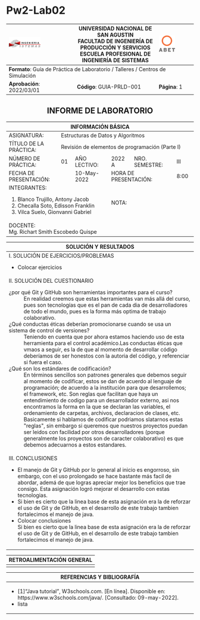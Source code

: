 # Pw2-Lab02
<table>
    <theader>
        <tr>
            <td><img src="https://github.com/rescobedoq/pw2/blob/main/epis.png?raw=true" alt="EPIS" style="width:50%; height:auto"/></td>
            <th>
                <span style="font-weight:bold;">UNIVERSIDAD NACIONAL DE SAN AGUSTIN</span><br />
                <span style="font-weight:bold;">FACULTAD DE INGENIERÍA DE PRODUCCIÓN Y SERVICIOS</span><br />
                <span style="font-weight:bold;">ESCUELA PROFESIONAL DE INGENIERÍA DE SISTEMAS</span>
            </th>
            <td><img src="https://github.com/rescobedoq/pw2/blob/main/abet.png?raw=true" alt="ABET" style="width:50%; height:auto"/></td>
        </tr>
    </theader>
    <tbody>
        <tr><td colspan="3"><span style="font-weight:bold;">Formato</span>: Guía de Práctica de Laboratorio / Talleres / Centros de Simulación</td></tr>
        <tr><td><span style="font-weight:bold;">Aprobación</span>:  2022/03/01</td><td><span style="font-weight:bold;">Código</span>: GUIA-PRLD-001</td><td><span style="font-weight:bold;">Página</span>: 1</td></tr>
    </tbody>
</table>
</div>
<div align="center">
    <span style="font-weight:bold;"><h2>INFORME DE LABORATORIO</h2></span>
</div>


<table>
<theader>
    <tr><th colspan="6" style="width:50%; height:auto; text-align:center">INFORMACIÓN BÁSICA</th></tr>
</theader>
<tbody>
    <tr>
        <td>ASIGNATURA:</td><td colspan="5">Estructuras de Datos y Algoritmos</td>
    </tr>
    <tr>
        <td>TÍTULO DE LA PRÁCTICA:</td><td colspan="5">Revisión de elementos de programación (Parte I)</td>
    </tr>
    <tr>
        <td>NÚMERO DE PRÁCTICA:</td><td>01</td><td>AÑO LECTIVO:</td><td>2022 A</td><td>NRO. SEMESTRE:</td><td>III</td>
    </tr>
    <tr>
        <td colspan="2">FECHA DE PRESENTACIÓN:</td><td>10-May-2022</td><td colspan="2">HORA DE PRESENTACIÓN:</td><td>8:00</td>
    </tr>
    <tr>
        <td colspan="3">INTEGRANTES:
        <ol>
        <li>Blanco Trujillo, Antony Jacob</li>
        <li>Checalla Soto, Edisson Franklin</li>
        <li>Vilca Suelo, Gionvanni Gabriel</li>
        </ol>
        </td>
        <td colspan="2"> NOTA:</td>
        <td>     </td>
    </tr>
    <tr>
        <td colspan="6">DOCENTE:<br>
        Mg. Richart Smith Escobedo Quispe
        </td>
    </tr>
</tdbody>
</table>

<table>
    <theader>
        <tr>
            <th style="text-align:center">SOLUCIÓN Y RESULTADOS</th>
        </tr>
    </theader>
    <tbody>
        <tr>
            <td>
            I. SOLUCIÓN DE EJERCICIOS/PROBLEMAS<br>
                <ul>
                    <li>Colocar ejercicios</li>
                </ul>
            </td>
        </tr>
        <tr>
            <td>
            II. SOLUCIÓN DEL CUESTIONARIO<br>
		<dl>
                    <dt>¿por qué Git y GitHub son herramientas importantes para el curso?</dt>
                    	<dd>En realidad creemos que estas herramientas van más allá del curso, pues son tecnologías que es el pan de cada dia de desarrolladores de todo el mundo, pues es la forma más optima de trabajo colaborativo.
		    	</dd>
                    <dt>¿Qué conductas éticas deberían promocionarse cuando se usa un sistema de control de versiones?</dt>
                    	<dd> Teniendo en cuenta que por ahora estamos haciendo uso de esta herramienta para el control académico.Las conductas éticas que vmaos a seguir, es la de que al momento de desarrollar código deberíamos de ser honestos con la autoria del código, y referenciar si fuera el caso. 
			</dd>
                    <dt>¿Qué son los estándares de codificación?</dt>
                    	<dd>En términos sencillos son patrones generales que debemos seguir al momento de codificar, estos se dan de acuerdo al lenguaje de programación; de acuerdo a la institución para que desarrollemos; el framework, etc. Son reglas que facilitan que haya un entendimiento de codigo para un desarrollador externo, asi nos encontramos la forma en la que se declaran las variables, el ordenamiento de carpetas, archivos, declaracion de clases, etc. Basicamente si hablamos de codificar podriamos slatarnos estas "reglas", sin embargo si queremos que nuestros proyectos puedan ser leidos con facilidad por otros desarrolladores (porque generalmente los proyectos son de caracter colaborativo) es que debemos adecuarnos a estos estandares.  
		    	</dd>
		</dl>
            </td>
        </tr>
        <tr>
            <td>
            III. CONCLUSIONES<br>
                <ul>
                    <li>
		    El manejo de Git y GitHub por lo general al inicio es engorroso, sin embargo, con el uso prolongado se hace bastante más facil de abordar, ademá de que logras apreciar mejor los beneficios que trae consigo. Esta asignación logró mejorar el desarrollo con estas tecnologias. 
		    </li>
                    <li>
		    Si bien es cierto que la linea base de esta asignación era la de reforzar el uso de Git y de GitHub, en el desarrollo de este trabajo tambien fortalecimos el
		    manejo de java.
		    </li>
                    <li>Colocar conclusiones</li>
		    Si bien es cierto que la linea base de esta asignación era la de reforzar el uso de Git y de GitHub, en el desarrollo de este trabajo tambien fortalecimos el manejo de java.
		    </li>
                </ul>
            </td>
        </tr>
    </tbody>
</table>

<table>
    <theader>
        <tr>
            <th style="text-align:center">RETROALIMENTACIÓN GENERAL</th>
        </tr>
    </theader>
    <tbody>
        <tr>
            <td>
            </td>
        </tr>
    </tbody>
</table>

<table>
    <theader>
        <tr>
            <th style="text-align:center">REFERENCIAS Y BIBLIOGRAFÍA</th>
        </tr>
    </theader>
    <tbody>
        <tr>
            <td>
                <ul>
			<li>
			[1]“Java tutorial”, W3schools.com. [En línea]. Disponible en: https://www.w3schools.com/java/. [Consultado: 09-may-2022].
			</li>
			<li>
			lista
			</li>
                </ul>
            </td>
        </tr>
    </tbody>
</table>

